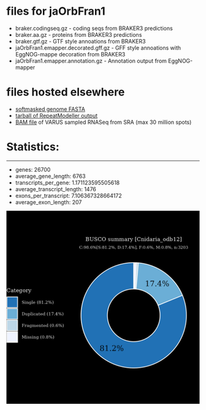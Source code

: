 # files for jaOrbFran1

* braker.codingseq.gz - coding seqs from BRAKER3 predictions
* braker.aa.gz - proteins from BRAKER3 predictions
* braker.gtf.gz - GTF style annoations from BRAKER3
* jaOrbFran1.emapper.decorated.gff.gz - GFF style annoations with EggNOG-mappe decoration from BRAKER3
* jaOrbFran1.emapper.annotation.gz - Annotation output from EggNOG-mapper

# files hosted elsewhere
* [softmasked genome FASTA](https://asg_hubs.cog.sanger.ac.uk/jaOrbFran1/jaOrbFran1.fa.masked)
* [tarball of RepeatModeller output](https://asg_hubs.cog.sanger.ac.uk/jaOrbFran1/jaOrbFran1.tar.xz)
* [BAM file](https://asg_hubs.cog.sanger.ac.uk/jaOrbFran1/VARUS_modified.bam) of VARUS sampled RNASeq from SRA (max 30 million spots)

# Statistics:

---
 * genes: 26700
 * average_gene_length: 6763
 * transcripts_per_gene: 1.171123595505618
 * average_transcript_length: 1476
 * exons_per_transcript: 7.106367328664172
 * average_exon_length: 207


![Plot of BUSCO results](jaOrbFran1_busco.jpeg)

